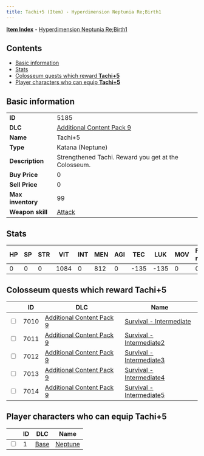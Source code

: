```yaml
---
title: Tachi+5 (Item) - Hyperdimension Neptunia Re;Birth1
---
```


[**Item Index**](/neptunia/rb1/item/index.html) - [Hyperdimension Neptunia Re;Birth1](/neptunia/rb1)

## Contents

- [Basic information](#basic-information)
- [Stats](#stats)
- [Colosseum quests which reward **Tachi+5**](#colosseum-quests-which-reward-tachi-5)
- [Player characters who can equip **Tachi+5**](#player-characters-who-can-equip-tachi-5)
## Basic information

|   |   |
| -- | -- |
| **ID** | 5185 |
| **DLC** | [Additional Content Pack 9](/neptunia/rb1/dlc/18-pack9.html) |
| **Name** | Tachi+5 |
| **Type** | Katana (Neptune) |
| **Description** | Strengthened Tachi. Reward you get at the Colosseum. |
| **Buy Price** | 0 |
| **Sell Price** | 0 |
| **Max inventory** | 99 |
| **Weapon skill** | [Attack](/neptunia/rb1/skill/1-1-attack.html) |


## Stats

| HP | SP | STR | VIT | INT | MEN | AGI | TEC | LUK | MOV | Fire res. | Ice res. | Wind res. | Lightning res. |
| -- | -- | --- | --- | --- | --- | --- | --- | --- | --- | --------- | -------- | --------- | -------------- |
| 0 | 0 | 0 | 1084 | 0 | 812 | 0 | -135 | -135 | 0 | 0 | 0 | 0 | 0 |


## Colosseum quests which reward **Tachi+5**

|    | ID | DLC | Name |
| -- | -- | --- | ---- |
| <input type="checkbox" id="rb1-colosseum-18-7010" class="trackbox" /> | 7010 | [Additional Content Pack 9](/neptunia/rb1/dlc/18-pack9.html) | [Survival - Intermediate](/neptunia/rb1/colosseum/18-7010-survival-intermediate.html) |
| <input type="checkbox" id="rb1-colosseum-18-7011" class="trackbox" /> | 7011 | [Additional Content Pack 9](/neptunia/rb1/dlc/18-pack9.html) | [Survival - Intermediate2](/neptunia/rb1/colosseum/18-7011-survival-intermediate2.html) |
| <input type="checkbox" id="rb1-colosseum-18-7012" class="trackbox" /> | 7012 | [Additional Content Pack 9](/neptunia/rb1/dlc/18-pack9.html) | [Survival - Intermediate3](/neptunia/rb1/colosseum/18-7012-survival-intermediate3.html) |
| <input type="checkbox" id="rb1-colosseum-18-7013" class="trackbox" /> | 7013 | [Additional Content Pack 9](/neptunia/rb1/dlc/18-pack9.html) | [Survival - Intermediate4](/neptunia/rb1/colosseum/18-7013-survival-intermediate4.html) |
| <input type="checkbox" id="rb1-colosseum-18-7014" class="trackbox" /> | 7014 | [Additional Content Pack 9](/neptunia/rb1/dlc/18-pack9.html) | [Survival - Intermediate5](/neptunia/rb1/colosseum/18-7014-survival-intermediate5.html) |


## Player characters who can equip **Tachi+5**

|    | ID | DLC | Name |
| -- | -- | --- | ---- |
| <input type="checkbox" id="rb1-player-1-1" class="trackbox" /> | 1 | [Base](/neptunia/rb1/dlc/1-base.html) | [Neptune](/neptunia/rb1/player/1-1-neptune.html) |
